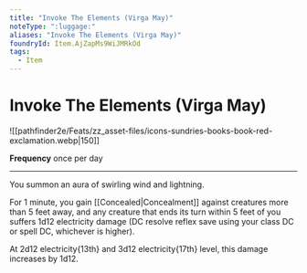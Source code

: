 ```yaml
---
title: "Invoke The Elements (Virga May)"
noteType: ":luggage:"
aliases: "Invoke The Elements (Virga May)"
foundryId: Item.AjZapMs9WiJMRkOd
tags:
  - Item
---
```


# Invoke The Elements (Virga May)
![[pathfinder2e/Feats/zz_asset-files/icons-sundries-books-book-red-exclamation.webp|150]]

**Frequency** once per day

* * *

You summon an aura of swirling wind and lightning.

For 1 minute, you gain [[Concealed|Concealment]] against creatures more than 5 feet away, and any creature that ends its turn within 5 feet of you suffers 1d12 electricity damage (DC resolve reflex save using your class DC or spell DC, whichever is higher).

At 2d12 electricity{13th} and 3d12 electricity{17th} level, this damage increases by 1d12.
